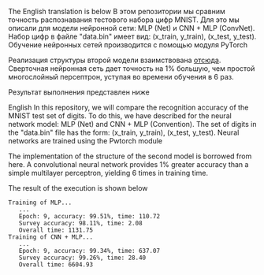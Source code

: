 The English translation is below
В этом репозитории мы сравним точность распознавания тестового набора цифр MNIST.
Для это мы описали для модели нейронной сети: MLP (Net) и CNN + MLP (ConvNet).
Набор цифр в файле "data.bin" имеет вид: (x_train, y_train), (x_test, y_test).
Обучение нейронных сетей производится с помощью модуля PyTorch

Реализация структуры второй модели взаимствована [отсюда](https://www.educba.com/pytorch-conv2d/).
Сверточная нейронная сеть дает точность на 1% большую, чем простой многослойный 
персептрон, уступая во времени обучения в 6 раз.

Результат выполнения представлен ниже

English
In this repository, we will compare the recognition accuracy of the MNIST test set of digits. To do this, we have described for the neural network model: MLP (Net) and CNN + MLP (Convention). The set of digits in the "data.bin" file has the form: (x_train, y_train), (x_test, y_test). Neural networks are trained using the Pwtorch module

The implementation of the structure of the second model is borrowed from here. A convolutional neural network provides 1% greater accuracy than a simple multilayer perceptron, yielding 6 times in training time.

The result of the execution is shown below
```
Training of MLP...
   ...
   Epoch: 9, accuracy: 99.51%, time: 110.72
   Survey accuracy: 98.11%, time: 2.08
   Overall time: 1131.75
Training of CNN + MLP...
   ...
   Epoch: 9, accuracy: 99.34%, time: 637.07
   Survey accuracy: 99.26%, time: 28.40
   Overall time: 6604.93
```
